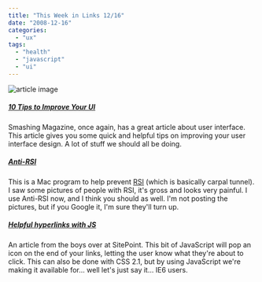 ```yaml
---
title: "This Week in Links 12/16"
date: "2008-12-16"
categories: 
  - "ux"
tags: 
  - "health"
  - "javascript"
  - "ui"
---
```


![article image](images/this-week-in-links.jpg)

##### [10 Tips to Improve Your UI](http://www.smashingmagazine.com/2008/12/15/10-useful-techniques-to-improve-your-user-interface-designs/)

Smashing Magazine, once again, has a great article about user interface. This article gives you some quick and helpful tips on improving your user interface design. A lot of stuff we should all be doing.

##### [Anti-RSI](http://tech.inhelsinki.nl/antirsi/)

This is a Mac program to help prevent [RSI](http://en.wikipedia.org/wiki/Repetitive_strain_injury) (which is basically carpal tunnel). I saw some pictures of people with RSI, it's gross and looks very painful. I use Anti-RSI now, and I think you should as well. I'm not posting the pictures, but if you Google it, I'm sure they'll turn up.

##### [Helpful hyperlinks with JS](http://www.sitepoint.com/article/helpful-hyperlinks-javascript/)

An article from the boys over at SitePoint. This bit of JavaScript will pop an icon on the end of your links, letting the user know what they're about to click. This can also be done with CSS 2.1, but by using JavaScript we're making it available for... well let's just say it... IE6 users.
